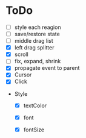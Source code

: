 # ToDo
* [ ] style each reagion
* [ ] save/restore state
* [ ] middle drag list
* [x] left drag splitter
* [x] scroll
* [ ] fix, expand, shrink
* [x] propagate event to parent
* [x] Cursor
* [x] Click
* Style
    * [x] textColor
    * [x] font
    * [x] fontSize

